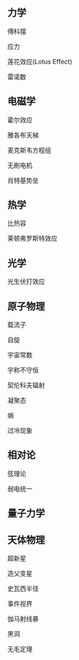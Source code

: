## 力学

傅科摆

应力

莲花效应(Lotus Effect)

雷诺数

## 电磁学

霍尔效应 

雅各布天梯 

麦克斯韦方程组

无刷电机

肖特基势垒

## 热学

比热容

莱顿弗罗斯特效应 

## 光学

光生伏打效应 

## 原子物理

载流子 

自旋 

宇宙常数

宇称不守恒

契伦科夫辐射

凝聚态

熵

过冷现象 

## 相对论

弦理论 

弱电统一

## 量子力学

## 天体物理

超新星

造父变星

史瓦西半径 

事件视界 

伽马射线暴

黑洞 

无毛定理 



